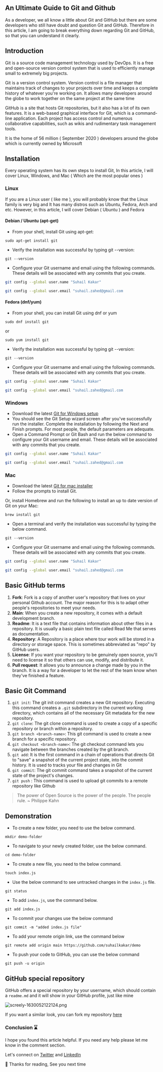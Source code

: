 ## An Ultimate Guide to Git and Github

As a developer, we all know a little about Git and GitHub but there are some developers who still have doubt and question Git and GitHub. Therefore in this article, I am going to break everything down regarding Git and GitHub, so that you can understand it clearly. 

## Introduction
Git is a source code management technology used by DevOps. It is a free and open-source version control system that is used to efficiently manage small to extremely big projects.

Git is a version control system. Version control is a file manager that maintains track of changes to your projects over time and keeps a complete history of whatever you're working on. It allows many developers around the globe to work together on the same project at the same time

GitHub is a site that hosts Git repositories, but it also has a lot of its own features. It is a web-based graphical interface for Git, which is a command-line application. Each project has access control and numerous collaborative capabilities, such as wikis and rudimentary task management tools.

It is the home of 56 million ( September 2020 ) developers around the globe which is currently owned by Microsoft

## Installation 
Every operating system has its own steps to install Git, In this article, I will cover Linux, Windows, and Mac ( Which are the most popular ones )
### Linux
If you are a Linux user ( like me ), you will probably know that the Linux family is very big and It has many distros such as Ubuntu, Fedora, Arch and etc.
However, in this article, I will cover Debian ( Ubuntu ) and Fedora

#### Debian / Ubuntu (apt-get)
-  From your shell, install Git using apt-get:

```
sudo apt-get install git
```
- Verify the installation was successful by typing git --version:

```
git --version
```
- Configure your Git username and email using the following commands. These details will be associated with any commits that you create.

```sh
git config --global user.name "Suhail Kakar"
```
```sh
git config --global user.email "suhail.zahed@gmail.com
```

#### Fedora (dnf/yum)
- From your shell, you can install Git using dnf or yum

```
sudo dnf install git
```
or 
```
sudo yum install git
```

- Verify the installation was successful by typing git --version:

```
git --version
```

- Configure your Git username and email using the following commands. These details will be associated with any commits that you create.

```sh
git config --global user.name "Suhail Kakar"
```
```sh
git config --global user.email "suhail.zahed@gmail.com
```
### Windows
- Download the latest  [Git for Windows setup](https://gitforwindows.org/) 
- You should see the Git Setup wizard screen after you've successfully run the installer. Complete the installation by following the Next and Finish prompts. For most people, the default parameters are adequate.
- Open a Command Prompt or Git Bash and run the below command to configure your Git username and email. These details will be associated with any commits that you create.

```sh
git config --global user.name "Suhail Kakar"
```
```sh
git config --global user.email "suhail.zahed@gmail.com
```
### Mac 
- Download the latest  [Git for mac installer](https://sourceforge.net/projects/git-osx-installer/files/) 
- Follow the prompts to install Git.

Or, install Homebrew and run the following to install an up to date version of Git on your Mac:

```
brew install git
```


- Open a terminal and verify the installation was successful by typing the below command. 

```
git --version
```
- Configure your Git username and email using the following commands. These details will be associated with any commits that you create.

```sh
git config --global user.name "Suhail Kakar"
```
```sh
git config --global user.email "suhail.zahed@gmail.com
```
## Basic GitHub terms

1.  **Fork**: Fork is a copy of another user's repository that lives on your personal Github account. The major reason for this is to adapt other people's repositories to meet your needs.
2. **Main**: When you create a new repository, it comes with a default development branch. 
3. **Readme**: It is a text file that contains information about other files in a repository. It is usually a basic plain text file called Read Me that serves as documentation.
4. **Repository**: A Repository is a place where tour work will be stored in a directory or storage space. This is sometimes abbreviated as "repo" by GitHub users.
5. **License**: If you want your repository to be genuinely open source, you'll need to license it so that others can use, modify, and distribute it.
6. **Pull request**: It allows you to announce a change made by you in the branch. It is a way for a developer to let the rest of the team know when they've finished a feature.

## Basic Git Command
1. `git init`: The git init command creates a new Git repository. Executing this command creates a `.git` subdirectory in the current working directory, which contains all of the necessary Git metadata for the new repository. 
2. `git clone`: The git clone command is used to create a copy of a specific repository or branch within a repository.
3. `git branch <branch-name>`: This git command is used to create a new branch for a specific repository. 
4. `git checkout <branch-name>`: The git checkout command lets you navigate between the branches created by the git branch.
5. `git add`: It is the first command in a chain of operations that directs Git to "save" a snapshot of the current project state, into the commit history. It is used to tracks your file and changes in Git
6. `git commit`: The git commit command takes a snapshot of the current state of the project's changes.
7. `git push` : This command is used to upload git commits to a remote repository like Github

> The power of Open Source is the power of the people. The people rule. ~ Philippe Kahn

## Demonstration
- To create a new folder, you need to use the below command.
```
mkdir demo-folder
```
- To navigate to your newly created folder, use the below command.
```
cd demo-folder
```
- To create a new file, you need to the below command. 
```
touch index.js
```
- Use the below command to see untracked changes in the `index.js` file.
```
git status
```
- To add `index.js`, use the command below. 
```
git add index.js
```
- To commit your changes use the below command 
```
git commit -m "added index.js file"
```
- To add your remote origin link, use the command below
```
git remote add origin main https://github.com/suhailkakar/demo
```
- To push your code to GitHub, you can use the below command 
```
git push -u origin
```

## GitHub special repository
GitHub offers a special repository by your username, which should contain a `readme.md` and it will show in your GitHub profile, just like mine

![screely-1630052122124.png](https://cdn.hashnode.com/res/hashnode/image/upload/v1630052128766/HuXKWYkZf.png)

If you want a similar look, you can fork my repository  [here](https://github.com/suhailkakar/suhailkakar) 

### Conclusion ⌛

I hope you found this article helpful. If you need any help please let me know in the comment section. 

Let's connect on  [Twitter](https://twitter.com/suhailkakar)  and  [LinkedIn](https://www.linkedin.com/in/suhailkakar/)  

👋 Thanks for reading, See you next time
